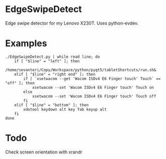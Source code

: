 EdgeSwipeDetect
===============

Edge swipe detector for my Lenovo X230T. Uses python-evdev.


Examples
========

    ./EdgeSwipeDetect.py | while read line; do
        if [ "$line" = "left" ]; then
            /home/sevanteri/Copy/Workspace/python/pyqt5/tabletShortcuts/run.sh&
        elif [ "$line" = "right end" ]; then
            if [ `xsetwacom --get 'Wacom ISDv4 E6 Finger touch' Touch` == "off" ]; then
                xsetwacom --set 'Wacom ISDv4 E6 Finger touch' Touch on
            else
                xsetwacom --set 'Wacom ISDv4 E6 Finger touch' Touch off
            fi
        elif [ "$line" = "bottom" ]; then
            xdotool keydown alt key Tab keyup alt
        fi
    done


Todo
====

Check screen orientation with xrandr